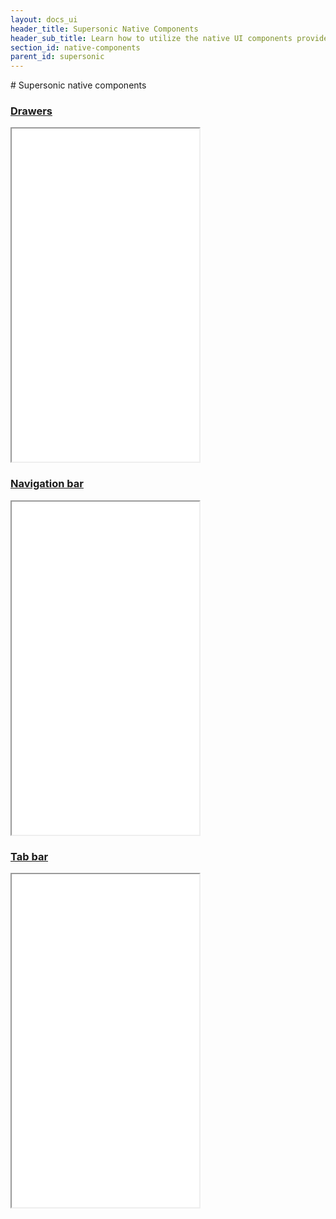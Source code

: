 ```yaml
---
layout: docs_ui
header_title: Supersonic Native Components
header_sub_title: Learn how to utilize the native UI components provided by Supersonic to their fullest.
section_id: native-components
parent_id: supersonic
---
```


<section class="docs-section" id="native-components">
# Supersonic native components

<div class="row">
  <div class="col-xs-12 col-sm-12 col-md-4 col-lg-4">
    <h3><a href="/supersonic/guides/ui/native-components/drawers/">Drawers</a></h3>
    <iframe src="//player.vimeo.com/video/72349022?title=0&amp;byline=0&amp;portrait=0&amp;loop=1" width="300" height="533" frameborder="3" webkitallowfullscreen mozallowfullscreen allowfullscreen></iframe>
  </div>
  <div class="col-xs-12 col-sm-12 col-md-4 col-lg-4">
    <h3><a href="/supersonic/guides/ui/native-components/navigation-bar/">Navigation bar</a></h3>
    <iframe src="//player.vimeo.com/video/72349227?title=0&amp;byline=0&amp;portrait=0&amp;loop=1" width="300" height="533" frameborder="3" webkitallowfullscreen mozallowfullscreen allowfullscreen></iframe>
  </div>
  <div class="col-xs-12 col-sm-12 col-md-4 col-lg-4">
    <h3><a href="/supersonic/guides/ui/native-components/tab-bar/">Tab bar</a></h3>
    <iframe src="//player.vimeo.com/video/72349346?title=0&amp;byline=0&amp;portrait=0&amp;loop=1" width="300" height="533" frameborder="3" webkitallowfullscreen mozallowfullscreen allowfullscreen></iframe>
  </div>
</div>
</section>
